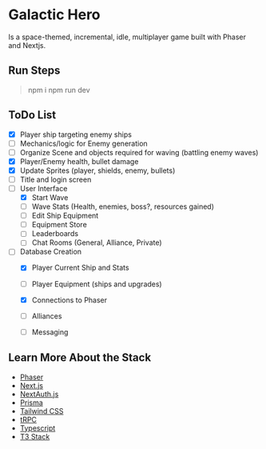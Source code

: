 # Galactic Hero

Is a space-themed, incremental, idle, multiplayer game built with Phaser and Nextjs.

## Run Steps

> npm i
> npm run dev


## ToDo List

- [x] Player ship targeting enemy ships
- [ ] Mechanics/logic for Enemy generation
- [ ] Organize Scene and objects required for waving (battling enemy waves)
- [x] Player/Enemy health, bullet damage
- [x] Update Sprites (player, shields, enemy, bullets)
- [ ] Title and login screen
- [ ] User Interface
    - [x] Start Wave
    - [ ] Wave Stats (Health, enemies, boss?, resources gained)
    - [ ] Edit Ship Equipment
    - [ ] Equipment Store
    - [ ] Leaderboards
    - [ ] Chat Rooms (General, Alliance, Private)
- [ ] Database Creation
    - [x] Player Current Ship and Stats
    - [ ] Player Equipment (ships and upgrades)
    - [x] Connections to Phaser
    - [ ] Alliances
    - [ ] Messaging


## Learn More About the Stack

- [Phaser](https://phaser.io)
- [Next.js](https://nextjs.org)
- [NextAuth.js](https://next-auth.js.org)
- [Prisma](https://prisma.io)
- [Tailwind CSS](https://tailwindcss.com)
- [tRPC](https://trpc.io)
- [Typescript](https://www.typescriptlang.org/docs/)
- [T3 Stack](https://create.t3.gg/)
